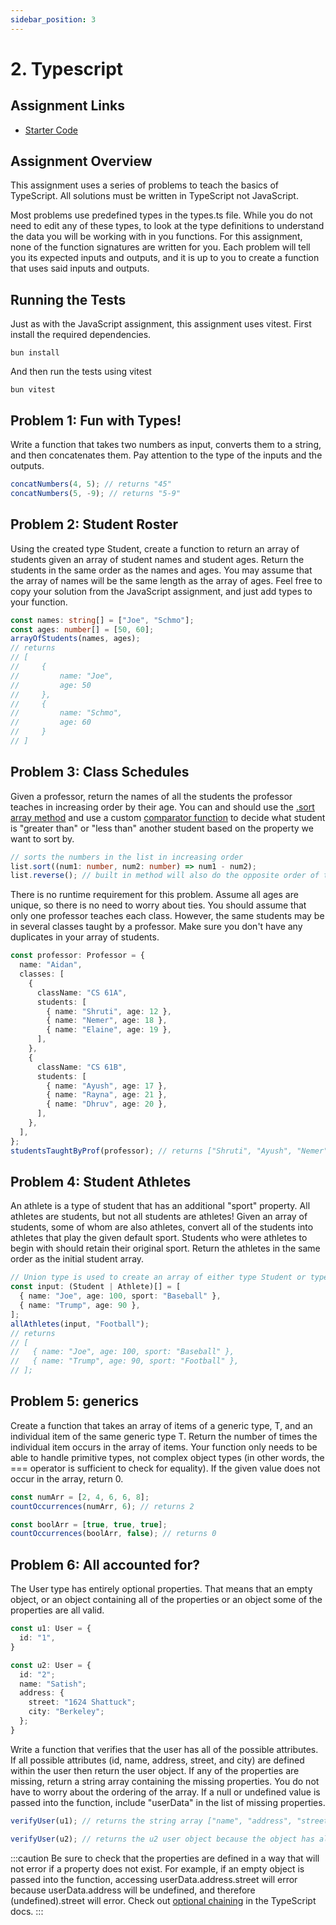 ```yaml
---
sidebar_position: 3
---
```


# 2. Typescript

## Assignment Links
- [Starter Code](https://github.com/CS61D/Assignment-Starter-Typescript)

## Assignment Overview

This assignment uses a series of problems to teach the basics of TypeScript. All solutions must be written in TypeScript not JavaScript.

Most problems use predefined types in the types.ts file. While you do not need to edit any of these types, to look at the type definitions to understand the data you will be working with in you functions. For this assignment, none of the function signatures are written for you. Each problem will tell you its expected inputs and outputs, and it is up to you to create a function that uses said inputs and outputs.

## Running the Tests

Just as with the JavaScript assignment, this assignment uses vitest. First install the required dependencies.

```console
bun install
```

And then run the tests using vitest

```console
bun vitest
```

## Problem 1: Fun with Types!

Write a function that takes two numbers as input, converts them to a string, and then concatenates them. Pay attention to the type of the inputs and the outputs.

```typescript
concatNumbers(4, 5); // returns "45"
concatNumbers(5, -9); // returns "5-9"
```

## Problem 2: Student Roster

Using the created type Student, create a function to return an array of students given an array of student names and student ages. Return the students in the same order as the names and ages. You may assume that the array of names will be the same length as the array of ages. Feel free to copy your solution from the JavaScript assignment, and just add types to your function.

```typescript
const names: string[] = ["Joe", "Schmo"];
const ages: number[] = [50, 60];
arrayOfStudents(names, ages);
// returns
// [
//     {
//         name: "Joe",
//         age: 50
//     },
//     {
//         name: "Schmo",
//         age: 60
//     }
// ]
```

## Problem 3: Class Schedules

Given a professor, return the names of all the students the professor teaches in increasing order by their age. You can and should use the [.sort array method](https://flaviocopes.com/how-to-sort-array-of-objects-by-property-javascript/) and use a custom [comparator function](https://developer.mozilla.org/en-US/docs/Web/JavaScript/Reference/Global_Objects/Array/sort#description) to decide what student is "greater than" or "less than" another student based on the property we want to sort by.

```typescript
// sorts the numbers in the list in increasing order
list.sort((num1: number, num2: number) => num1 - num2);
list.reverse(); // built in method will also do the opposite order of the sort function
```

There is no runtime requirement for this problem. Assume all ages are unique, so there is no need to worry about ties. You should assume that only one professor teaches each class. However, the same students may be in several classes taught by a professor. Make sure you don't have any duplicates in your array of students.

```typescript
const professor: Professor = {
  name: "Aidan",
  classes: [
    {
      className: "CS 61A",
      students: [
        { name: "Shruti", age: 12 },
        { name: "Nemer", age: 18 },
        { name: "Elaine", age: 19 },
      ],
    },
    {
      className: "CS 61B",
      students: [
        { name: "Ayush", age: 17 },
        { name: "Rayna", age: 21 },
        { name: "Dhruv", age: 20 },
      ],
    },
  ],
};
studentsTaughtByProf(professor); // returns ["Shruti", "Ayush", "Nemer", "Elaine", "Dhruv", "Rayna"];
```

## Problem 4: Student Athletes

An athlete is a type of student that has an additional "sport" property. All athletes are students, but not all students are athletes! Given an array of students, some of whom are also athletes, convert all of the students into athletes that play the given default sport. Students who were athletes to begin with should retain their original sport. Return the athletes in the same order as the initial student array.

```typescript
// Union type is used to create an array of either type Student or type Athlete
const input: (Student | Athlete)[] = [
  { name: "Joe", age: 100, sport: "Baseball" },
  { name: "Trump", age: 90 },
];
allAthletes(input, "Football");
// returns
// [
//   { name: "Joe", age: 100, sport: "Baseball" },
//   { name: "Trump", age: 90, sport: "Football" },
// ];
```

## Problem 5: generics

Create a function that takes an array of items of a generic type, T, and an individual item of the same generic type T. Return the number of times the individual item occurs in the array of items. Your function only needs to be able to handle primitive types, not complex object types (in other words, the === operator is sufficient to check for equality). If the given value does not occur in the array, return 0.

```typescript
const numArr = [2, 4, 6, 6, 8];
countOccurrences(numArr, 6); // returns 2

const boolArr = [true, true, true];
countOccurrences(boolArr, false); // returns 0
```

## Problem 6: All accounted for?

The User type has entirely optional properties. That means that an empty object, or an object containing all of the properties or an object some of the properties are all valid.

```typescript
const u1: User = {
  id: "1",
}

const u2: User = {
  id: "2";
  name: "Satish";
  address: {
    street: "1624 Shattuck";
    city: "Berkeley";
  };
}
```

Write a function that verifies that the user has all of the possible attributes. If all possible attributes (id, name, address, street, and city) are defined within the user then return the user object. If any of the properties are missing, return a string array containing the missing properties. You do not have to worry about the ordering of the array. If a null or undefined value is passed into the function, include "userData" in the list of missing properties.

```typescript
verifyUser(u1); // returns the string array ["name", "address", "street", "city"]

verifyUser(u2); // returns the u2 user object because the object has all properties defined
```

:::caution
Be sure to check that the properties are defined in a way that will not error if a property does not exist. For example, if an empty object is passed into the function, accessing userData.address.street will error because userData.address will be undefined, and therefore (undefined).street will error. Check out [optional chaining](https://www.typescriptlang.org/docs/handbook/release-notes/typescript-3-7.html) in the TypeScript docs.
:::
